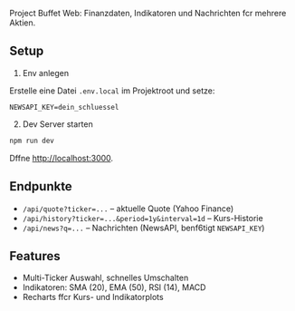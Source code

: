 Project Buffet Web: Finanzdaten, Indikatoren und Nachrichten f cr mehrere Aktien.

## Setup

1) Env anlegen

Erstelle eine Datei `.env.local` im Projektroot und setze:

```
NEWSAPI_KEY=dein_schluessel
```

2) Dev Server starten

```bash
npm run dev
```

 Dffne [http://localhost:3000](http://localhost:3000).

## Endpunkte

- `/api/quote?ticker=...` – aktuelle Quote (Yahoo Finance)
- `/api/history?ticker=...&period=1y&interval=1d` – Kurs-Historie
- `/api/news?q=...` – Nachrichten (NewsAPI, ben f6tigt `NEWSAPI_KEY`)

## Features

- Multi-Ticker Auswahl, schnelles Umschalten
- Indikatoren: SMA (20), EMA (50), RSI (14), MACD
- Recharts f fcr Kurs- und Indikatorplots
